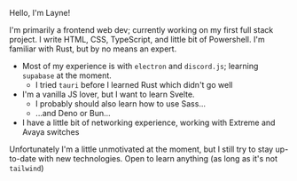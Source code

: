Hello, I'm Layne!

I'm primarily a frontend web dev; currently working on my first full stack project.
I write HTML, CSS, TypeScript, and little bit of Powershell. I'm familiar with Rust, but by no means an expert.

- Most of my experience is with `electron` and `discord.js`; learning `supabase` at the moment.
  - I tried `tauri` before I learned Rust which didn't go well
- I'm a vanilla JS lover, but I want to learn Svelte.
  - I probably should also learn how to use Sass...
  - ...and Deno or Bun...
- I have a little bit of networking experience, working with Extreme and Avaya switches

Unfortunately I'm a little unmotivated at the moment, but I still try to stay up-to-date with new technologies. Open to learn anything (as long as it's not `tailwind`)
